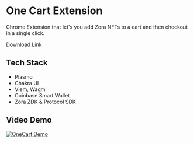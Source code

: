 # One Cart Extension

Chrome Extension that let's you add Zora NFTs to a cart and then checkout in a single click.

[Download Link](https://drive.google.com/file/d/1gYpXX6cX8be3nkzcRbEWzBAxajQ2-1nl/view?usp=sharing)

## Tech Stack

- Plasmo
- Chakra UI
- Viem, Wagmi
- Coinbase Smart Wallet
- Zora ZDK & Protocol SDK

## Video Demo

[![OneCart Demo](https://img.youtube.com/vi/KtniX7MEfgU/0.jpg)](https://www.youtube.com/watch?v=KtniX7MEfgU)
